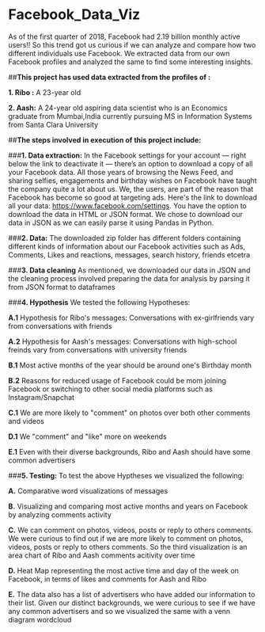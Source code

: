 # Facebook_Data_Viz
As of the first quarter of 2018, Facebook had 2.19 billion monthly active users!!
So this trend got us curious if we can analyze and compare how two different individuals use Facebook. We extracted data from our own Facebook profiles and analyzed the same to find some interesting insights.

##**This project has used data extracted from the profiles of :**

**1. Ribo :** A 23-year old 

**2. Aash:** A 24-year old aspiring data scientist who is an Economics graduate from Mumbai,India currently pursuing MS in Information Systems from Santa Clara University

##**The steps involved in execution of this project include:**

###**1. Data extraction:** In the Facebook settings for your account — right below the link to deactivate it — there’s an option to download a copy of all your Facebook data. All those years of browsing the News Feed, and sharing selfies, engagements and birthday wishes on Facebook have taught the company quite a lot about us. We, the users, are part of the reason that Facebook has become so good at targeting ads. Here's the link to download all your data: https://www.facebook.com/settings. You have the option to download the data in HTML or JSON format. We chose to download our data in JSON as we can easily parse it using Pandas in Python.

###**2. Data:** The downloaded zip folder has different folders containing different kinds of information about our Facebook activities such as Ads, Comments, Likes and reactions, messages, search history, friends etcetra

###**3. Data cleaning** As mentioned, we downloaded our data in JSON and the cleaning process involved preparing the data for analysis by parsing it from JSON format to dataframes

###**4. Hypothesis** We tested the following Hypotheses:

**A.1** Hypothesis for Ribo's messages: Conversations with ex-girlfriends vary from conversations with friends

**A.2** Hypothesis for Aash's messages: Conversations with high-school freinds vary from conversations with university friends

**B.1** Most active months of the year should be around one's Birthday month

**B.2** Reasons for reduced usage of Facebook could be mom joining Facebook or switching to other social media platforms such as Instagram/Snapchat

**C.1** We are more likely to "comment" on photos over both other comments and videos

**D.1** We "comment" and "like" more on weekends

**E.1** Even with their diverse backgrounds, Ribo and Aash should have some common advertisers

###**5. Testing:** To test the above Hyptheses we visualized the following:

**A.** Comparative word visualizations of messages

**B.** Visualizing and comparing most active months and years on Facebook by analyzing comments activity

**C.** We can comment on photos, videos, posts or reply to others comments. We were curious to find out if we are more likely to comment on photos, videos, posts or reply to others comments. So the third visualization is an area chart of Ribo and Aash comments acitivity over time

**D.** Heat Map representing the most active time and day of the week on Facebook, in terms of likes and comments for Aash and Ribo

**E.** The data also has a list of advertisers who have added our information to their list. Given our distinct backgrounds, we were curious to see if we have any common advertisers and so we visualized the same with a venn diagram wordcloud
